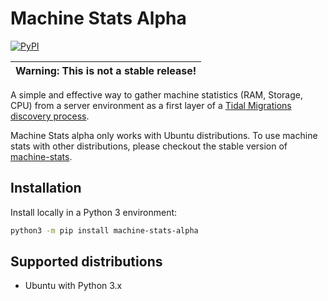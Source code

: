 # Machine Stats Alpha

[![PyPI](https://img.shields.io/pypi/v/machine-stats-alpha)](https://pypi.org/project/machine-stats-alpha/)

| Warning: This is not a stable release!  |
|-----------------------------------------|

A simple and effective way to gather machine statistics (RAM, Storage, CPU)
from a server environment as a first layer of a [Tidal Migrations discovery
process](https://guides.tidalmg.com).

Machine Stats alpha only works with Ubuntu distributions. To use machine stats with other distributions, please checkout the stable version of [machine-stats](https://pypi.org/project/machine-stats/).

## Installation

Install locally in a Python 3 environment:

```sh
python3 -m pip install machine-stats-alpha
```

## Supported distributions

- Ubuntu with Python 3.x
